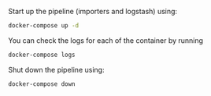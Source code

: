Start up the pipeline (importers and logstash) using:

```sh
docker-compose up -d
```

You can check the logs for each of the container by running

```sh
docker-compose logs
```

Shut down the pipeline using:

```sh
docker-compose down
```
